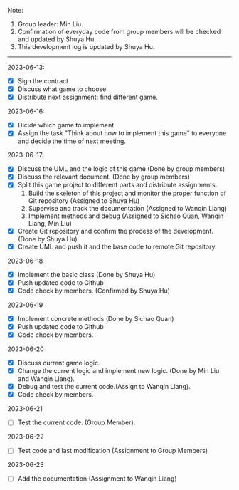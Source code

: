 Note:

1. Group leader: Min Liu.
2. Confirmation of everyday code from group members will be checked and updated by Shuya Hu.
3. This development log is updated by Shuya Hu.

---

2023-06-13:

-   [x] Sign the contract
-   [x] Discuss what game to choose.
-   [x] Distribute next assignment: find different game.

2023-06-16:

-   [x] Dicide which game to implement
-   [x] Assign the task "Think about how to implement this game" to everyone and decide the time of next meeting.

2023-06-17:

-   [x] Discuss the UML and the logic of this game (Done by group members)
-   [x] Discuss the relevant document. (Done by group members)
-   [x] Split this game project to different parts and distribute assignments.
    1. Build the skeleton of this project and monitor the proper function of Git repository (Assigned to Shuya Hu)
    2. Supervise and track the documentation (Assigned to Wanqin Liang)
    3. Implement methods and debug (Assigned to Sichao Quan, Wanqin Liang, Min Liu)
-   [x] Create Git repository and confirm the process of the development. (Done by Shuya Hu)
-   [x] Create UML and push it and the base code to remote Git repository.

2023-06-18

-   [x] Implement the basic class (Done by Shuya Hu)
-   [x] Push updated code to Github
-   [x] Code check by members. (Confirmed by Shuya Hu)

2023-06-19

-   [x] Implement concrete methods (Done by Sichao Quan)
-   [x] Push updated code to Github
-   [x] Code check by members.

2023-06-20

-   [x] Discuss current game logic.
-   [x] Change the current logic and implement new logic. (Done by Min Liu and Wanqin Liang).
-   [x] Debug and test the current code.(Assign to Wanqin Liang).
-   [x] Code check by members.

2023-06-21

-   [ ] Test the current code. (Group Member).

2023-06-22

-   [ ] Test code and last modification (Assignment to Group Members)

2023-06-23

-   [ ] Add the documentation (Assignment to Wanqin Liang)
